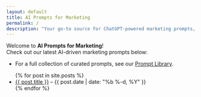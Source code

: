 ```yaml
---
layout: default
title: AI Prompts for Marketing
permalink: /
description: "Your go-to source for ChatGPT-powered marketing prompts, tutorials, and tool reviews."
---
```


Welcome to **AI Prompts for Marketing**!  
Check out our latest AI-driven marketing prompts below:

- For a full collection of curated prompts, see our [Prompt Library](/library/).

<ul>
{% for post in site.posts %}
  <li>
    <a href="{{ post.url }}">{{ post.title }}</a> – {{ post.date | date: "%b %-d, %Y" }}
  </li>
{% endfor %}
</ul>
